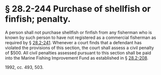 # § 28.2-244 Purchase of shellfish or finfish; penalty.

<p>A person shall not purchase shellfish or finfish from any fisherman who is known by such person to have not registered as a commercial fisherman as required by § <a href='http://law.lis.virginia.gov/vacode/28.2-241/'>28.2-241</a>. Whenever a court finds that a defendant has violated the provisions of this section, the court shall assess a civil penalty of $500. All civil penalties assessed pursuant to this section shall be paid into the Marine Fishing Improvement Fund as established in § <a href='http://law.lis.virginia.gov/vacode/28.2-208/'>28.2-208</a>.</p><p>1992, cc. 493, 503.</p>